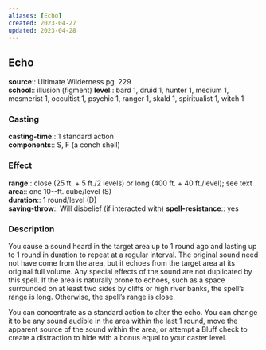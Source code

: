 ```yaml
---
aliases: [Echo]
created: 2023-04-27
updated: 2023-04-28
---
```


## Echo

**source**:: Ultimate Wilderness pg. 229  
**school**:: illusion (figment)
**level**:: bard 1, druid 1, hunter 1, medium 1, mesmerist 1, occultist 1, psychic 1, ranger 1, skald 1, spiritualist 1, witch 1

### Casting

**casting-time**:: 1 standard action  
**components**:: S, F (a conch shell)

### Effect

**range**:: close (25 ft. + 5 ft./2 levels) or long (400 ft. + 40 ft./level); see text  
**area**:: one 10--ft. cube/level (S)  
**duration**:: 1 round/level (D)  
**saving-throw**:: Will disbelief (if interacted with)
**spell-resistance**:: yes

### Description

You cause a sound heard in the target area up to 1 round ago and lasting up to 1 round in duration to repeat at a regular interval. The original sound need not have come from the area, but it echoes from the target area at its original full volume. Any special effects of the sound are not duplicated by this spell. If the area is naturally prone to echoes, such as a space surrounded on at least two sides by cliffs or high river banks, the spell’s range is long. Otherwise, the spell’s range is close.  
  
You can concentrate as a standard action to alter the echo. You can change it to be any sound audible in the area within the last 1 round, move the apparent source of the sound within the area, or attempt a Bluff check to create a distraction to hide with a bonus equal to your caster level.
